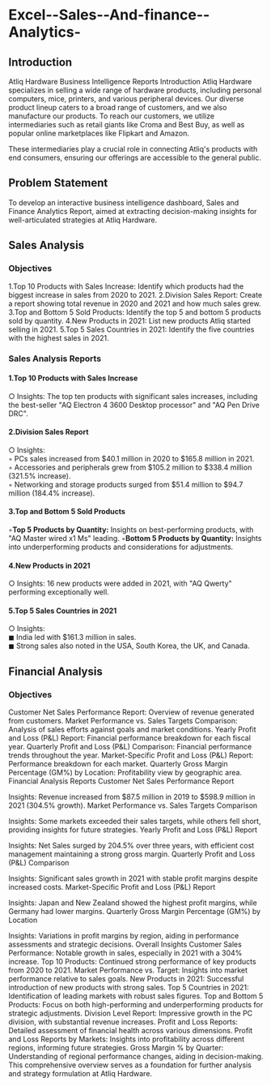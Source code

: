 # Excel--Sales--And-finance--Analytics-

## Introduction
Atliq Hardware Business Intelligence Reports
Introduction
Atliq Hardware specializes in selling a wide range of hardware products, including personal computers, mice, printers, and various peripheral devices. Our diverse product lineup caters to a broad range of customers, and we also manufacture our products. To reach our customers, we utilize intermediaries such as retail giants like Croma and Best Buy, as well as popular online marketplaces like Flipkart and Amazon.

These intermediaries play a crucial role in connecting Atliq's products with end consumers, ensuring our offerings are accessible to the general public.

## Problem Statement
To develop an interactive business intelligence dashboard, Sales and Finance Analytics Report, aimed at extracting decision-making insights for well-articulated strategies at Atliq Hardware.

## Sales Analysis
### Objectives
1.Top 10 Products with Sales Increase: Identify which products had the biggest increase in sales from 2020 to 2021.
2.Division Sales Report: Create a report showing total revenue in 2020 and 2021 and how much sales grew.
3.Top and Bottom 5 Sold Products: Identify the top 5 and bottom 5 products sold by quantity.
4.New Products in 2021: List new products Atliq started selling in 2021.
5.Top 5 Sales Countries in 2021: Identify the five countries with the highest sales in 2021.
### Sales Analysis Reports
#### 1.Top 10 Products with Sales Increase

&#9675; Insights: The top ten products with significant sales increases, including the best-seller "AQ Electron 4 3600 Desktop processor" and "AQ Pen Drive DRC".
#### 2.Division Sales Report

&#9675; Insights:<br>
    &#9702; PCs sales increased from $40.1 million in 2020 to $165.8 million in 2021.<br>
    &#9702; Accessories and peripherals grew from $105.2 million to $338.4 million (321.5% increase).<br>
    &#9702; Networking and storage products surged from $51.4 million to $94.7 million (184.4% increase).
#### 3.Top and Bottom 5 Sold Products

&#9702;**Top 5 Products by Quantity:** Insights on best-performing products, with "AQ Master wired x1 Ms" leading.
&#9702;**Bottom 5 Products by Quantity:** Insights into underperforming products and considerations for adjustments.
#### 4.New Products in 2021

&#9675; Insights: 16 new products were added in 2021, with "AQ Qwerty" performing exceptionally well.
#### 5.Top 5 Sales Countries in 2021
 
&#9675; Insights:<br>
&#9724; India led with $161.3 million in sales.<br>
&#9724; Strong sales also noted in the USA, South Korea, the UK, and Canada.
## Financial Analysis
### Objectives
Customer Net Sales Performance Report: Overview of revenue generated from customers.
Market Performance vs. Sales Targets Comparison: Analysis of sales efforts against goals and market conditions.
Yearly Profit and Loss (P&L) Report: Financial performance breakdown for each fiscal year.
Quarterly Profit and Loss (P&L) Comparison: Financial performance trends throughout the year.
Market-Specific Profit and Loss (P&L) Report: Performance breakdown for each market.
Quarterly Gross Margin Percentage (GM%) by Location: Profitability view by geographic area.
Financial Analysis Reports
Customer Net Sales Performance Report

Insights: Revenue increased from $87.5 million in 2019 to $598.9 million in 2021 (304.5% growth).
Market Performance vs. Sales Targets Comparison

Insights: Some markets exceeded their sales targets, while others fell short, providing insights for future strategies.
Yearly Profit and Loss (P&L) Report

Insights: Net Sales surged by 204.5% over three years, with efficient cost management maintaining a strong gross margin.
Quarterly Profit and Loss (P&L) Comparison

Insights: Significant sales growth in 2021 with stable profit margins despite increased costs.
Market-Specific Profit and Loss (P&L) Report

Insights: Japan and New Zealand showed the highest profit margins, while Germany had lower margins.
Quarterly Gross Margin Percentage (GM%) by Location

Insights: Variations in profit margins by region, aiding in performance assessments and strategic decisions.
Overall Insights
Customer Sales Performance: Notable growth in sales, especially in 2021 with a 304% increase.
Top 10 Products: Continued strong performance of key products from 2020 to 2021.
Market Performance vs. Target: Insights into market performance relative to sales goals.
New Products in 2021: Successful introduction of new products with strong sales.
Top 5 Countries in 2021: Identification of leading markets with robust sales figures.
Top and Bottom 5 Products: Focus on both high-performing and underperforming products for strategic adjustments.
Division Level Report: Impressive growth in the PC division, with substantial revenue increases.
Profit and Loss Reports: Detailed assessment of financial health across various dimensions.
Profit and Loss Reports by Markets: Insights into profitability across different regions, informing future strategies.
Gross Margin % by Quarter: Understanding of regional performance changes, aiding in decision-making.
This comprehensive overview serves as a foundation for further analysis and strategy formulation at Atliq Hardware.
